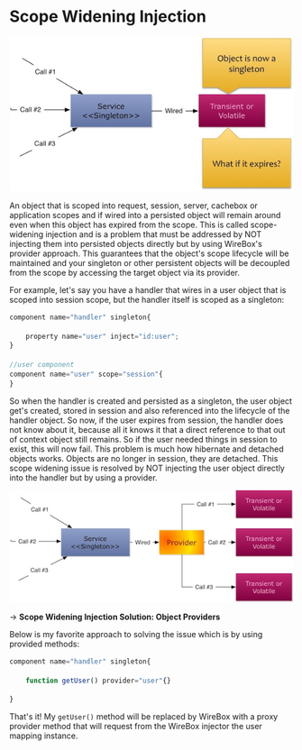 # Scope Widening Injection

![](../../.gitbook/assets/scope_wideninginjection.jpg)

An object that is scoped into request, session, server, cachebox or application scopes and if wired into a persisted object will remain around even when this object has expired from the scope. This is called scope-widening injection and is a problem that must be addressed by NOT injecting them into persisted objects directly but by using WireBox's provider approach. This guarantees that the object's scope lifecycle will be maintained and your singleton or other persistent objects will be decoupled from the scope by accessing the target object via its provider.

For example, let's say you have a handler that wires in a user object that is scoped into session scope, but the handler itself is scoped as a singleton:

```javascript
component name="handler" singleton{

    property name="user" inject="id:user";
}

//user component
component name="user" scope="session"{
}
```

So when the handler is created and persisted as a singleton, the user object get's created, stored in session and also referenced into the lifecycle of the handler object. So now, if the user expires from session, the handler does not know about it, because all it knows it that a direct reference to that out of context object still remains. So if the user needed things in session to exist, this will now fail. This problem is much how hibernate and detached objects works. Objects are no longer in session, they are detached. This scope widening issue is resolved by NOT injecting the user object directly into the handler but by using a provider.

![](../../.gitbook/assets/scope_wideninginjectionsolution.jpg)

→ **Scope Widening Injection Solution: Object Providers**

Below is my favorite approach to solving the issue which is by using provided methods:

```javascript
component name="handler" singleton{

    function getUser() provider="user"{}

}
```

That's it! My `getUser()` method will be replaced by WireBox with a proxy provider method that will request from the WireBox injector the user mapping instance.

